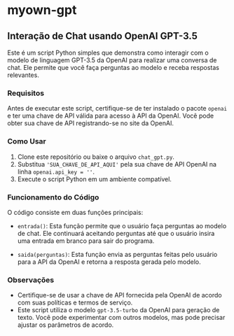 # myown-gpt

## Interação de Chat usando OpenAI GPT-3.5

Este é um script Python simples que demonstra como interagir com o modelo de linguagem GPT-3.5 da OpenAI para realizar uma conversa de chat. Ele permite que você faça perguntas ao modelo e receba respostas relevantes.

### Requisitos

Antes de executar este script, certifique-se de ter instalado o pacote `openai` e ter uma chave de API válida para acesso à API da OpenAI. Você pode obter sua chave de API registrando-se no site da OpenAI.

### Como Usar

1. Clone este repositório ou baixe o arquivo `chat_gpt.py`.
2. Substitua `'SUA_CHAVE_DE_API_AQUI'` pela sua chave de API OpenAI na linha `openai.api_key = ''`.
3. Execute o script Python em um ambiente compatível.

### Funcionamento do Código

O código consiste em duas funções principais:

- `entrada()`: Esta função permite que o usuário faça perguntas ao modelo de chat. Ele continuará aceitando perguntas até que o usuário insira uma entrada em branco para sair do programa.

- `saida(perguntas)`: Esta função envia as perguntas feitas pelo usuário para a API da OpenAI e retorna a resposta gerada pelo modelo.

### Observações

- Certifique-se de usar a chave de API fornecida pela OpenAI de acordo com suas políticas e termos de serviço.
- Este script utiliza o modelo `gpt-3.5-turbo` da OpenAI para geração de texto. Você pode experimentar com outros modelos, mas pode precisar ajustar os parâmetros de acordo.

